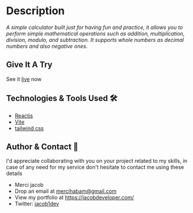 # Description

_A simple calculator built just for having fun and practice, it allows you to perform simple mathematical operations such as addition, multiplication, division, modulo, and subtraction. It supports whole numbers as decimal numbers and also negative ones._

## Give It A Try

See it [live](https://calculator-by-jacobm.netlify.app/) now

## Technologies & Tools Used 🛠️

- [Reactjs](https://reactjs.org/)
- [Vite](https://vitejs.dev/)
- [tailwind css](https://tailwindcss.com)

## Author & Contact 👤

I'd appreciate collaborating with you on your project related to my skills, in case of any need for my service don't hesitate to contact me using these details

- Merci jacob
- Drop an email at [mercihabam@gmail.com](mercihabam@gmail.com)
- View my portfolio at https://jacobdeveloper.com/
- Twitter: [jacob1dev](https://twitter.com/jacob1dev)

